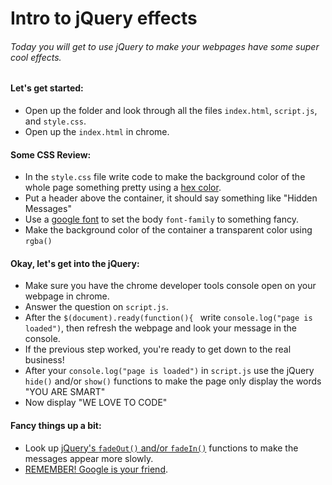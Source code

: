 # Intro to jQuery effects
###### Today you will get to use jQuery to make your webpages have some super cool effects.

#### Let's get started:
* Open up the folder and look through all the files `index.html`, `script.js`, and `style.css`.
* Open up the `index.html` in chrome.

#### Some CSS Review:
* In the `style.css` file write code to make the background color of the whole page something pretty using a [hex color](https://www.google.com/search?q=hex+color+picker&oq=hex+color+picker&aqs=chrome..69i57j0l5.2831j0j1&sourceid=chrome&ie=UTF-8).
* Put a header above the container, it should say something like "Hidden Messages"
* Use a [google font](https://fonts.google.com/) to set the body `font-family` to something fancy.
* Make the background color of the container a transparent color using `rgba()`

#### Okay, let's get into the jQuery:
* Make sure you have the chrome developer tools console open on your webpage in chrome.
* Answer the question on `script.js`.
* After the `$(document).ready(function(){ ` write `console.log("page is loaded")`, then refresh the webpage and look your message in the console.
* If the previous step worked, you're ready to get down to the real business!
* After your `console.log("page is loaded")` in `script.js` use the jQuery `hide()` and/or `show()` functions to make the page only display the words "YOU ARE SMART"
* Now display "WE LOVE TO CODE"

#### Fancy things up a bit:
* Look up [jQuery's `fadeOut()` and/or `fadeIn()`](http://lmgtfy.com/?q=jQuery+fadeOut()) functions to make the messages appear more slowly.
* [REMEMBER! Google is your friend](http://lmgtfy.com/?q=jQuery+fadeOut()).
